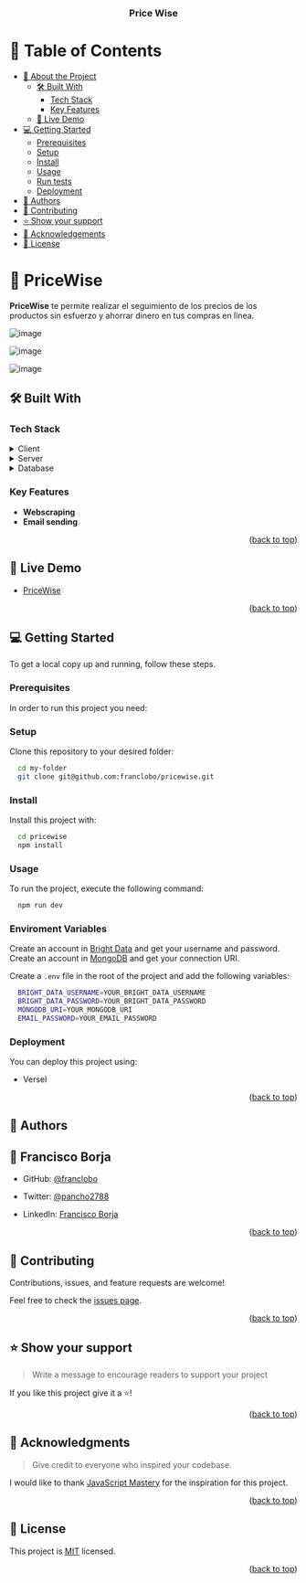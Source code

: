 <a name="readme-top"></a>

<div align="center">
  <br/>

  <h3><b>Price Wise</b></h3>

</div>

<!-- TABLE OF CONTENTS -->

# 📗 Table of Contents

- [📖 About the Project](#about-project)
  - [🛠 Built With](#built-with)
    - [Tech Stack](#tech-stack)
    - [Key Features](#key-features)
  - [🚀 Live Demo](#live-demo)
- [💻 Getting Started](#getting-started)
  - [Prerequisites](#prerequisites)
  - [Setup](#setup)
  - [Install](#install)
  - [Usage](#usage)
  - [Run tests](#run-tests)
  - [Deployment](#deployment)
- [👥 Authors](#authors)
- [🤝 Contributing](#contributing)
- [⭐️ Show your support](#support)
- [🙏 Acknowledgements](#acknowledgements)
- [📝 License](#license)

<!-- PROJECT DESCRIPTION -->

# 📖 PriceWise<a name="about-project"></a>


**PriceWise** te permite realizar el seguimiento de los precios de los productos sin esfuerzo y ahorrar dinero en tus compras en línea.

![image](https://github.com/user-attachments/assets/ee5a3670-02a6-4ebb-a288-5082424bb543)

![image](https://github.com/user-attachments/assets/80e350df-1db8-4140-b2cf-eedff6d2b4d9)

![image](https://github.com/user-attachments/assets/3477d76c-0793-41e3-8584-6ea2ab915acd)

## 🛠 Built With <a name="built-with"></a>

### Tech Stack <a name="tech-stack"></a>

<details>
  <summary>Client</summary>
  <ul>
    <li><a href="https://reactjs.org/">Next.js</a></li>
  </ul>
</details>

<details>
  <summary>Server</summary>
  <ul>
    <li><a href="https://expressjs.com/">MongoDB</a></li>
  </ul>
</details>

<details>
<summary>Database</summary>
  <ul>
    <li><a href="https://www.postgresql.org/">MongoDB</a></li>
  </ul>
</details>

<!-- Features -->

### Key Features <a name="key-features"></a>

- **Webscraping**
- **Email sending**

<p align="right">(<a href="#readme-top">back to top</a>)</p>

<!-- LIVE DEMO -->

## 🚀 Live Demo <a name="live-demo"></a>


- [PriceWise](https://pricewise-azure-seven.vercel.app/)

<p align="right">(<a href="#readme-top">back to top</a>)</p>

<!-- GETTING STARTED -->

## 💻 Getting Started <a name="getting-started"></a>

To get a local copy up and running, follow these steps.

### Prerequisites

In order to run this project you need:

### Setup

Clone this repository to your desired folder:

```sh
  cd my-folder
  git clone git@github.com:franclobo/pricewise.git
```

### Install

Install this project with:

```sh
  cd pricewise
  npm install
```

### Usage

To run the project, execute the following command:


```sh
  npm run dev
```

### Enviroment Variables

Create an account in [Bright Data](https://brightdata.es/) and get your username and password.
Create an account in [MongoDB](https://www.mongodb.com/) and get your connection URI.

Create a `.env` file in the root of the project and add the following variables:

```sh
  BRIGHT_DATA_USERNAME=YOUR_BRIGHT_DATA_USERNAME
  BRIGHT_DATA_PASSWORD=YOUR_BRIGHT_DATA_PASSWORD
  MONGODB_URI=YOUR_MONGODB_URI
  EMAIL_PASSWORD=YOUR_EMAIL_PASSWORD
```

### Deployment

You can deploy this project using:

- Versel

<p align="right">(<a href="#readme-top">back to top</a>)</p>

<!-- AUTHORS -->

## 👥 Authors <a name="authors"></a>



## 👤 Francisco Borja

- GitHub: [@franclobo](https://github.com/franclobo)

- Twitter: [@pancho2788](https://twitter.com/Pancho2788)

- LinkedIn: [Francisco Borja](https://www.linkedin.com/in/francisco-borja-lobato/)


<p align="right">(<a href="#readme-top">back to top</a>)</p>


<!-- CONTRIBUTING -->

## 🤝 Contributing <a name="contributing"></a>

Contributions, issues, and feature requests are welcome!

Feel free to check the [issues page](../../issues/).

<p align="right">(<a href="#readme-top">back to top</a>)</p>

<!-- SUPPORT -->

## ⭐️ Show your support <a name="support"></a>

> Write a message to encourage readers to support your project

If you like this project give it a ⭐️!

<p align="right">(<a href="#readme-top">back to top</a>)</p>

<!-- ACKNOWLEDGEMENTS -->

## 🙏 Acknowledgments <a name="acknowledgements"></a>

> Give credit to everyone who inspired your codebase.

I would like to thank [JavaScript Mastery](https://www.youtube.com/watch?v=lh9XVGv6BHs&list=WL&index=40&t=9051s) for the inspiration for this project.

<p align="right">(<a href="#readme-top">back to top</a>)</p>

<!-- LICENSE -->

## 📝 License <a name="license"></a>

This project is [MIT](./LICENSE) licensed.

<p align="right">(<a href="#readme-top">back to top</a>)</p>
